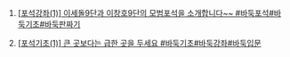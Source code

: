 1. [[포석강좌(1)] 이세돌9단과 이창호9단의 모범포석을 소개합니다~~ #바둑포석#바둑기초#바둑판짜기](https://youtu.be/OIt1ycvLlmk?list=PLYSlA25m2jfyxMaLKT1xFcfGqSobvRTRx)

2. [[포석기초(1)] 큰 곳보다는 급한 곳을 두세요 #바둑기초#바둑강좌#바둑입문](https://youtu.be/o8gLWi384xs)